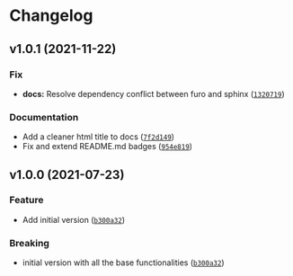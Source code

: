 # Changelog

<!--next-version-placeholder-->

## v1.0.1 (2021-11-22)
### Fix
* **docs:** Resolve dependency conflict between furo and sphinx ([`1320719`](https://github.com/rozsasarpi/lightkde/commit/1320719a31e3f33bcb889d923f65c50dc0f0b9cf))

### Documentation
* Add a cleaner html title to docs ([`7f2d149`](https://github.com/rozsasarpi/lightkde/commit/7f2d149ddfeb1834653b33b9d67ec4eefea6c84c))
* Fix and extend README.md badges ([`954e819`](https://github.com/rozsasarpi/lightkde/commit/954e81922153d09af829dec2ac8e7d595cfd716c))

## v1.0.0 (2021-07-23)
### Feature
* Add initial version ([`b300a32`](https://github.com/rozsasarpi/lightkde/commit/b300a32befcd9a967e751cbdb8c0c2027ce89441))

### Breaking
* initial version with all the base functionalities ([`b300a32`](https://github.com/rozsasarpi/lightkde/commit/b300a32befcd9a967e751cbdb8c0c2027ce89441))
